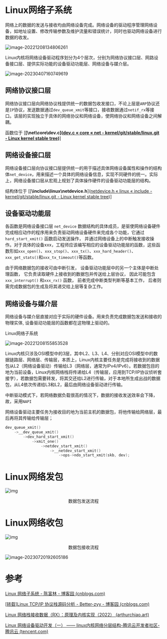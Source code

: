 # Linux网络子系统

网络上的数据的发送与接收均由网络设备完成。网络设备的驱动程序管理网络设备，如地址设置、修改传输参数及维护流量和错误统计，同时也驱动网络设备进行数据的收发。

![image-20221208134806261](image/Linux%E7%BD%91%E7%BB%9C%E5%AD%90%E7%B3%BB%E7%BB%9F/image-20221208134806261.png)

Linux内核将网络设备驱动程序划分为4个层次，分别为网络协议接口层、网路设备接口层、提供实际功能的设备驱动功能层、网络设备与媒介层。

![image-20230407160749619](image/Linux%E7%BD%91%E7%BB%9C%E5%AD%90%E7%B3%BB%E7%BB%9F/image-20230407160749619.png)

## 网络协议接口层

网络协议接口层向网络协议栈提供统一的数据包收发接口，不论上层是`ARP`协议还是`IP`协议，发送数据通过`dev_queue_xmit`等接口，接收数据通过`netif_rx`等接口。该层的实现独立于具体的网络协议和网络设备，使网络协议和网络设备之间解耦。

函数位于 [**[\net\core\dev.c]([dev.c « core « net - kernel/git/stable/linux.git - Linux kernel stable tree](https://git.kernel.org/pub/scm/linux/kernel/git/stable/linux.git/tree/net/core/dev.c?h=v5.10.158))**]

## 网络设备接口层

网络设备接口层向协议接口层提供统一的用于描述具体网络设备属性和操作的结构体`net_device`，用来描述一个具体的网络设备信息，实现不同硬件的统一。实际上，网络设备接口层从宏观上规划了具体操作硬件的设备驱动功能层的结构。

结构体位于 [[**\include\linux\netdevice.h**]([netdevice.h « linux « include - kernel/git/stable/linux.git - Linux kernel stable tree](https://git.kernel.org/pub/scm/linux/kernel/git/stable/linux.git/tree/include/linux/netdevice.h?h=v5.10.158))]

## 设备驱动功能层

各函数是网络设备接口层 `net_device` 数据结构的具体成员，是驱使网络设备硬件完成相应动作的程序用来负责驱动网络设备硬件来完成各个功能，它通过 `hard_start_xmit()` 函数启动发送操作， 并通过网络设备上的中断触发接收操作。对于具体的设备xxx，工程师应该编写相应的设备驱动功能层的函数，这些函数形如`xxx_open()`、`xxx_stop()`、`xxx_tx()`、`xxx_hard_header()`、`xxx_get_stats()`和`xxx_tx_timeout()`等函数。

由于网络数据包的接收可由中断引发， 设备驱动功能层中的另一个主体是中断处理函数， 它负责读取硬件上接收到的数据包并传送给上层协议， 因此可能包含 `xxx_interrupt()` 和`xxx_rx()` 函数， 前者完成中断类型判断等基本工作， 后者则需完成数据包的生成及将其递交给上层等复杂工作。

## 网络设备与媒介层

网络设备与媒介层直接对应于实际的硬件设备。用来负责完成数据包发送和接收的物理实体, 设备驱动功能层的函数都在这物理上驱动的。



Linux网络子系统



![image-20221208155853528](image/Linux%E7%BD%91%E7%BB%9C%E5%AD%90%E7%B3%BB%E7%BB%9F/image-20221208155853528.png)

Linux内核只涉及OSI模型中的3层，其中L2、L3、L4、分别对应OSI模型中的数据链路层、网络层、传输层，本质上，Linux内核主要任务是完成将接收到的数据包从L2（网络设备驱动）传输给L3（网络层，通常为IPv4/IPv6）。若数据包目的地为当前设备，Linux内核网络栈将传递给L4（传输层，应用到TCP/IP协议侦听套接字），若数据包需要转发，将其交还给L2进行传输，对于本地所生成出战的数据包，从L4依次传递给L3和L2，最后由网络设备驱动进行传输。



中断驱动模式下，若网络数据负载很高的情况下，数据的接收发送效率会下降，故，采用`NAPI`

网络设备驱动主要任务为接收目的地为当前主机的数据包，将他传输给网络层，最后再将其传输给传输层；







```c
dev_queue_xmit()
	->__dev_queue_xmit()
		->dev_hard_start_xmit()
			->xmit_one()
				->netdev_start_xmit()
					->__netdev_start_xmit()
    					->ops->ndo_start_xmit(skb, dev);
```

# Linux网络发包

![img](image/Linux%E7%BD%91%E7%BB%9C%E5%AD%90%E7%B3%BB%E7%BB%9F/0e29ce387f45ddc5cd241eb93e332df7.png)

<center>数据包发送流程</center>

# Linux网络收包

![img](image/Linux%E7%BD%91%E7%BB%9C%E5%AD%90%E7%B3%BB%E7%BB%9F/7ecb2e70a9c2ed546a5c19fd443b54a2-1689834989179-3.png)

<center>数据包接收流程</center>



![image-20230720192605186](image/Linux%E7%BD%91%E7%BB%9C%E5%AD%90%E7%B3%BB%E7%BB%9F/image-20230720192605186.png)







# 参考

[Linux 网络子系统 - 陈富林 - 博客园 (cnblogs.com)](https://www.cnblogs.com/chenfulin5/p/6073755.html)

[[转载\]Linux TCP/IP 协议栈源码分析 - Better-zyy - 博客园 (cnblogs.com)](https://www.cnblogs.com/better-zyy/archive/2012/03/16/2400811.html)

[Linux 网络栈接收数据（RX）：原理及内核实现（2022） (arthurchiao.art)](http://arthurchiao.art/blog/linux-net-stack-implementation-rx-zh/)

[Linux 网络设备驱动开发（一） —— linux内核网络分层结构-腾讯云开发者社区-腾讯云 (tencent.com)](https://cloud.tencent.com/developer/article/2154372)
